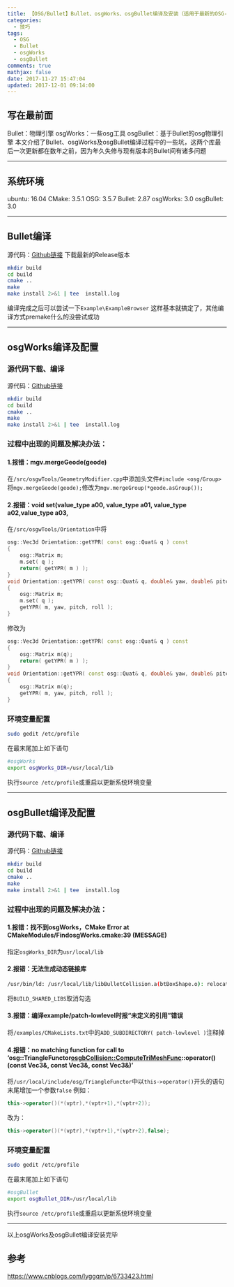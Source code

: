 ```yaml
---
title: 【OSG/Bullet】Bullet、osgWorks、osgBullet编译及安装（适用于最新的OSG-3.5.7，Bullet-2.87）
categories:
  - 技巧
tags:
  - OSG
  - Bullet
  - osgWorks
  - osgBullet
comments: true
mathjax: false
date: 2017-11-27 15:47:04
updated: 2017-12-01 09:14:00
---
```


## 写在最前面
Bullet：物理引擎
osgWorks：一些osg工具
osgBullet：基于Bullet的osg物理引擎
本文介绍了Bullet、osgWorks及osgBullet编译过程中的一些坑，这两个库最后一次更新都在数年之前，因为年久失修与现有版本的Bullet间有诸多问题
****

## 系统环境
ubuntu: 16.04
CMake: 3.5.1
OSG: 3.5.7
Bullet: 2.87
osgWorks: 3.0
osgBullet: 3.0
****

## Bullet编译
源代码：[Github链接](https://github.com/bulletphysics/bullet3)
下载最新的Release版本
```bash
mkdir build
cd build
cmake ..
make
make install 2>&1 | tee  install.log
```
编译完成之后可以尝试一下`Example\ExampleBrowser`
这样基本就搞定了，其他编译方式premake什么的没尝试成功
****

## osgWorks编译及配置
### 源代码下载、编译
源代码：[Github链接](https://github.com/mccdo/osgworks)
```bash
mkdir build
cd build
cmake ..
make
make install 2>&1 | tee  install.log
```
### 过程中出现的问题及解决办法：
#### 1.报错：mgv.mergeGeode(geode)
在`/src/osgwTools/GeometryModifier.cpp`中添加头文件`#include <osg/Group>`
将`mgv.mergeGeode(geode);`修改为`mgv.mergeGroup(*geode.asGroup());`
#### 2.报错：void set(value_type a00, value_type a01, value_type a02,value_type a03,
在`/src/osgwTools/Orientation`中将
```cpp
osg::Vec3d Orientation::getYPR( const osg::Quat& q ) const
{
    osg::Matrix m;
    m.set( q );
    return( getYPR( m ) );
}
void Orientation::getYPR( const osg::Quat& q, double& yaw, double& pitch, double& roll ) const
{
    osg::Matrix m;
    m.set( q );
    getYPR( m, yaw, pitch, roll );
}
```
修改为
```cpp
osg::Vec3d Orientation::getYPR( const osg::Quat& q ) const
{
    osg::Matrix m(q);
    return( getYPR( m ) );
}
void Orientation::getYPR( const osg::Quat& q, double& yaw, double& pitch, double& roll ) const
{
    osg::Matrix m(q);
    getYPR( m, yaw, pitch, roll );
}
```
### 环境变量配置
```bash
sudo gedit /etc/profile
```
在最末尾加上如下语句
```bash
#osgWorks
export osgWorks_DIR=/usr/local/lib
```
执行`source /etc/profile`或重启以更新系统环境变量
****

## osgBullet编译及配置
### 源代码下载、编译
源代码：[Github链接](https://github.com/mccdo/osgbullet)
```bash
mkdir build
cd build
cmake ..
make
make install 2>&1 | tee  install.log
```
### 过程中出现的问题及解决办法：
#### 1.报错：找不到osgWorks，CMake Error at CMakeModules/FindosgWorks.cmake:39 (MESSAGE)
指定`osgWorks_DIR`为`usr/local/lib`
#### 2.报错：无法生成动态链接库
```bash
/usr/bin/ld: /usr/local/lib/libBulletCollision.a(btBoxShape.o): relocation R_X86_64_32S against _ZNK21btConvexInternalShape9getMarginEv can not be used when making a shared object; recompile with -fPIC
```
将`BUILD_SHARED_LIBS`取消勾选
#### 3.报错：编译example/patch-lowlevel时报“未定义的引用”错误
将`/examples/CMakeLists.txt`中的`ADD_SUBDIRECTORY( patch-lowlevel )`注释掉
#### 4.报错：no matching function for call to ‘osg::TriangleFunctor<osgbCollision::ComputeTriMeshFunc>::operator()(const Vec3&, const Vec3&, const Vec3&)’
将`/usr/local/include/osg/TriangleFunctor`中以`this->operator()`开头的语句末尾增加一个参数`false`
例如：
```cpp
this->operator()(*(vptr),*(vptr+1),*(vptr+2));
```
改为：
```cpp
this->operator()(*(vptr),*(vptr+1),*(vptr+2),false);
```
### 环境变量配置
```bash
sudo gedit /etc/profile
```
在最末尾加上如下语句
```bash
#osgBullet
export osgBullet_DIR=/usr/local/lib
```
执行`source /etc/profile`或重启以更新系统环境变量
****

以上osgWorks及osgBullet编译安装完毕
## 参考
https://www.cnblogs.com/lyggqm/p/6733423.html

